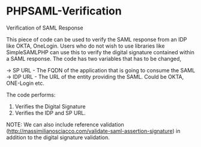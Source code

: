 # PHPSAML-Verification
Verification of SAML Response

This piece of code can be used to verify the SAML response from an IDP like OKTA, OneLogin. Users who do not wish to use libraries like SimpleSAMLPHP can use this to verify the digital signature contained within a SAML response. The code has two variables that has to be changed,

-> SP URL - The FQDN of the application that is going to consume the SAML
-> IDP URL - The URL of the entity providing the SAML. Could be OKTA, ONE-Login etc.

The code performs:
1. Verifies the Digital Signature
2. Verifies the IDP and SP URL. 

NOTE: We can also include reference validation (http://massimilianosciacco.com/validate-saml-assertion-signature) in addition to the digital signature validation. 
